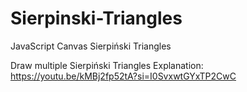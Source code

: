 # Sierpinski-Triangles
JavaScript Canvas Sierpiński Triangles

Draw multiple Sierpiński Triangles 
Explanation: https://youtu.be/kMBj2fp52tA?si=I0SvxwtGYxTP2CwC
